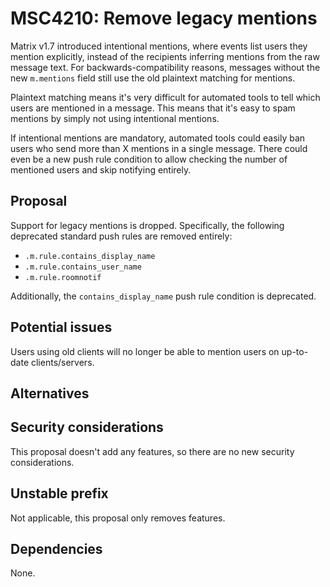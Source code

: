 # MSC4210: Remove legacy mentions
Matrix v1.7 introduced intentional mentions, where events list users they
mention explicitly, instead of the recipients inferring mentions from the raw
message text. For backwards-compatibility reasons, messages without the new
`m.mentions` field still use the old plaintext matching for mentions.

Plaintext matching means it's very difficult for automated tools to tell which
users are mentioned in a message. This means that it's easy to spam mentions by
simply not using intentional mentions.

If intentional mentions are mandatory, automated tools could easily ban users
who send more than X mentions in a single message. There could even be a new
push rule condition to allow checking the number of mentioned users and skip
notifying entirely.

## Proposal
Support for legacy mentions is dropped. Specifically, the following deprecated
standard push rules are removed entirely:

* `.m.rule.contains_display_name`
* `.m.rule.contains_user_name`
* `.m.rule.roomnotif`

Additionally, the `contains_display_name` push rule condition is deprecated.

## Potential issues
Users using old clients will no longer be able to mention users on up-to-date
clients/servers.

## Alternatives

## Security considerations
This proposal doesn't add any features, so there are no new security
considerations.

## Unstable prefix
Not applicable, this proposal only removes features.

## Dependencies
None.
